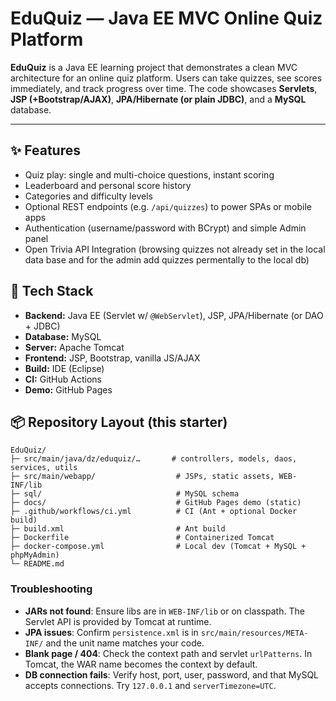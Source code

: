 # EduQuiz — Java EE MVC Online Quiz Platform

**EduQuiz** is a Java EE learning project that demonstrates a clean MVC architecture for an online quiz platform. Users can take quizzes, see scores immediately, and track progress over time. The code showcases **Servlets**, **JSP (+Bootstrap/AJAX)**, **JPA/Hibernate (or plain JDBC)**, and a **MySQL** database.

---

## ✨ Features

- Quiz play: single and multi-choice questions, instant scoring
- Leaderboard and personal score history
- Categories and difficulty levels
- Optional REST endpoints (e.g. `/api/quizzes`) to power SPAs or mobile apps
- Authentication (username/password with BCrypt) and simple Admin panel
- Open Trivia API Integration (browsing quizzes not already set in the local data base and for the admin add quizzes permentally to the local db)
## 🧱 Tech Stack

- **Backend:** Java EE (Servlet w/ `@WebServlet`), JSP, JPA/Hibernate (or DAO + JDBC)
- **Database:** MySQL
- **Server:** Apache Tomcat
- **Frontend:** JSP, Bootstrap, vanilla JS/AJAX
- **Build:** IDE (Eclipse)
- **CI:** GitHub Actions
- **Demo:** GitHub Pages
  
## 📦 Repository Layout (this starter)

```
EduQuiz/
├─ src/main/java/dz/eduquiz/…       # controllers, models, daos, services, utils
├─ src/main/webapp/                  # JSPs, static assets, WEB-INF/lib
├─ sql/                              # MySQL schema
├─ docs/                             # GitHub Pages demo (static)
├─ .github/workflows/ci.yml          # CI (Ant + optional Docker build)
├─ build.xml                         # Ant build
├─ Dockerfile                        # Containerized Tomcat
├─ docker-compose.yml                # Local dev (Tomcat + MySQL + phpMyAdmin)
└─ README.md
```

### Troubleshooting

- **JARs not found**: Ensure libs are in `WEB-INF/lib` or on classpath. The Servlet API is provided by Tomcat at runtime.
- **JPA issues**: Confirm `persistence.xml` is in `src/main/resources/META-INF/` and the unit name matches your code.
- **Blank page / 404**: Check the context path and servlet `urlPatterns`. In Tomcat, the WAR name becomes the context by default.
- **DB connection fails**: Verify host, port, user, password, and that MySQL accepts connections. Try `127.0.0.1` and `serverTimezone=UTC`.

